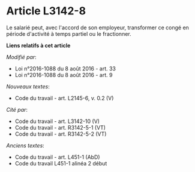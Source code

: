 # Article L3142-8

Le salarié peut, avec l'accord de son employeur, transformer ce congé en période d'activité à temps partiel ou le
fractionner.

**Liens relatifs à cet article**

_Modifié par_:

  - Loi n°2016-1088 du 8 août 2016 - art. 33
  - Loi n°2016-1088 du 8 août 2016 - art. 9

_Nouveaux textes_:

  - Code du travail - art. L2145-6, v. 0.2 (V)

_Cité par_:

  - Code du travail - art. L3142-10 (V)
  - Code du travail - art. R3142-5-1 (VT)
  - Code du travail - art. R3142-5-2 (VT)

_Anciens textes_:

  - Code du travail - art. L451-1 (AbD)
  - Code du travail L451-1 alinéa 2 début
